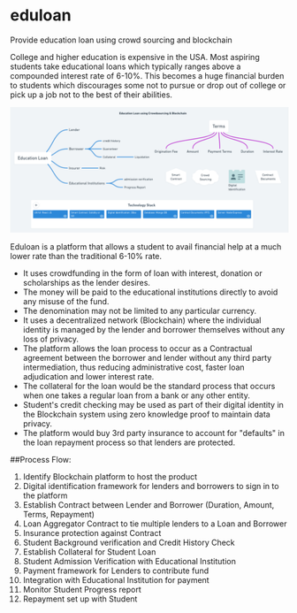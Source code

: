 # eduloan
Provide education loan using crowd sourcing and blockchain

College and higher education is expensive in the USA. Most aspiring students take educational
loans which typically ranges above a compounded interest rate of 6-10%. This becomes a huge
financial burden to students which discourages some not to pursue or drop out of college or pick
up a job not to the best of their abilities.

![context](/images/context.png)

Eduloan is a platform that allows a student to avail financial help at a much lower rate than
the traditional 6-10% rate.
* It uses crowdfunding in the form of loan with interest, donation or scholarships as the lender desires.
* The money will be paid to the educational institutions directly to avoid any misuse of the fund.
* The denomination may not be limited to any particular currency.
* It uses a decentralized network (Blockchain) where the individual identity is managed by
  the lender and borrower themselves without any loss of privacy.
* The platform allows the loan process to occur as a Contractual agreement between the
  borrower and lender without any third party intermediation, thus reducing administrative
  cost, faster loan adjudication and lower interest rate.
* The collateral for the loan would be the standard process that occurs when one takes a
  regular loan from a bank or any other entity.
* Student's credit checking may be used as part of their digital identity in the Blockchain
  system using zero knowledge proof to maintain data privacy.
* The platform would buy 3rd party insurance to account for "defaults" in the loan
  repayment process so that lenders are protected.

##Process Flow:
1. Identify Blockchain platform to host the product
1. Digital identification framework for lenders and borrowers to sign in to the platform
1. Establish Contract between Lender and Borrower (Duration, Amount, Terms, Repayment)
1. Loan Aggregator Contract to tie multiple lenders to a Loan and Borrower
1. Insurance protection against Contract
1. Student Background verification and Credit History Check
1. Establish Collateral for Student Loan
1. Student Admission Verification with Educational Institution
1. Payment framework for Lenders to contribute fund
1. Integration with Educational Institution for payment
1. Monitor Student Progress report
1. Repayment set up with Student
